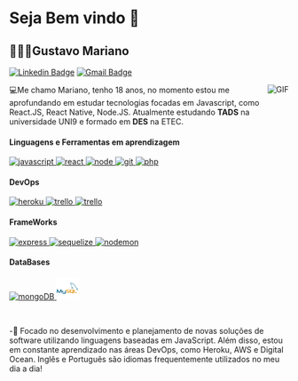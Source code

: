 #  Seja Bem vindo 👋

## 👨🏻‍💻Gustavo Mariano

[![Linkedin Badge](https://img.shields.io/badge/-LinkedIn-blue?style=flat-square&logo=Linkedin&logoColor=white&link=https://www.linkedin.com/in/breno-mendes-moura-1b11341a2/)](https://www.linkedin.com/in/gustavomariano232120/)
[![Gmail Badge](https://img.shields.io/badge/-Gmail-c14438?style=flat-square&logo=Gmail&logoColor=white&link=mailto:bmoura.profissional@gmail.com)](mailto:gustavomarianosoares@gmail.com)

<img align="right" alt="GIF" height="160px" src="https://media.giphy.com/media/AFdcYElkoNAUE/giphy.gif"/>

💻Me chamo Mariano, tenho 18 anos, no momento estou me aprofundando em estudar tecnologias focadas em Javascript, como React.JS, React Native, Node.JS. Atualmente estudando **TADS** na universidade UNI9 e formado em **DES** na ETEC.





#### Linguagens e Ferramentas em aprendizagem 
<p align="left"> <a href="https://www.w3schools.com/js/default.asp" target="_blank"> <img src="https://raw.githubusercontent.com/jmnote/z-icons/master/svg/javascript.svg" alt="javascript" width="40" height="40"/> </a><a href="https://pt-br.reactjs.org" target="_blank"> <img src="https://www.vectorlogo.zone/logos/reactjs/reactjs-icon.svg" alt="react" width="40" height="40"/> </a><a href="https://nodejs.org/en/docs/" target="_blank"> <img src="https://www.vectorlogo.zone/logos/nodejs/nodejs-icon.svg" alt="node" width="40" height="40"/> </a><a href="https://www.w3schools.com/git/default.asp" target="_blank"> <img src="https://raw.githubusercontent.com/jmnote/z-icons/master/svg/git.svg" alt="git" width="40" height="40"/>
 <a href="https://www.w3schools.com/php/" target="_blank"> <img src="https://raw.githubusercontent.com/jmnote/z-icons/master/svg/php.svg" alt="php" width="40" height="40"/> </a></a> </p>
 

#### DevOps
<p align="left"><a href="https://www.heroku.com" target="_blank"> <img src="https://www.vectorlogo.zone/logos/heroku/heroku-icon.svg" alt="heroku" width="40" height="40"/> </a><a href="https://trello.com" target="_blank"> <img src="https://www.vectorlogo.zone/logos/trello/trello-icon.svg" alt="trello" width="40" height="40"/> </a><a href="https://aws.amazon.com/pt/" target="_blank"> <img src="https://www.vectorlogo.zone/logos/amazon_aws/amazon_aws-icon.svg" alt="trello" width="40" height="40"/></a>
</p>

#### FrameWorks
<p align="left"><a href="https://expressjs.com/pt-br/" target="_blank"> <img src="https://www.vectorlogo.zone/logos/expressjs/expressjs-ar21.svg" alt="express" /> </a><a href="https://sequelize.org" target="_blank"> <img src="https://www.vectorlogo.zone/logos/sequelizejs/sequelizejs-ar21.svg" alt="sequelize" /> </a>
<a href="https://nodemon.io" target="_blank"> <img src="https://www.vectorlogo.zone/logos/nodemonio/nodemonio-ar21.svg" alt="nodemon"/> </a>
</p>

#### DataBases
<p align="left"><a href="https://www.mongodb.com/docs/" target="_blank"> <img src="https://www.vectorlogo.zone/logos/mongodb/mongodb-icon.svg" alt="mongoDB" width="40" height="40"/> </a> <a href="https://www.mysql.com/" target="_blank"> <img src="https://raw.githubusercontent.com/devicons/devicon/master/icons/mysql/mysql-original-wordmark.svg" alt="mysql" width="40" height="40"/> </a></p>




<br>


-📡 Focado no desenvolvimento e planejamento de novas soluções de software utilizando linguagens baseadas em JavaScript. Além disso, estou em constante aprendizado nas áreas DevOps, como Heroku, AWS e Digital Ocean. Inglês e Português são idiomas frequentemente utilizados no meu dia a dia!
